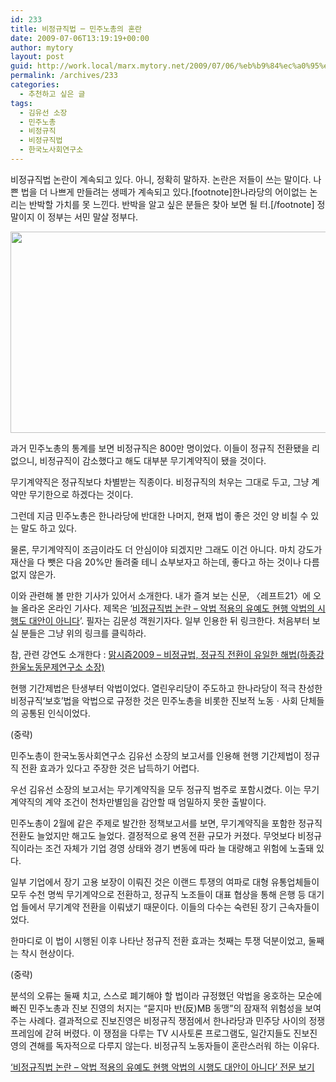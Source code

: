 ```yaml
---
id: 233
title: 비정규직법 ─ 민주노총의 혼란
date: 2009-07-06T13:19:19+00:00
author: mytory
layout: post
guid: http://work.local/marx.mytory.net/2009/07/06/%eb%b9%84%ec%a0%95%ea%b7%9c%ec%a7%81%eb%b2%95-%e2%94%80-%eb%af%bc%ec%a3%bc%eb%85%b8%ec%b4%9d%ec%9d%98-%ed%98%bc%eb%9e%80/
permalink: /archives/233
categories:
  - 추천하고 싶은 글
tags:
  - 김유선 소장
  - 민주노총
  - 비정규직
  - 비정규직법
  - 한국노사회연구소
---
```

비정규직법 논란이 계속되고 있다. 아니, 정확히 말하자. 논란은 저들이 쓰는 말이다. 나쁜 법을 더 나쁘게 만들려는 생떼가 계속되고 있다.[footnote]한나라당의 어이없는 논리는 반박할 가치를 못 느낀다. 반박을 알고 싶은 분들은 찾아 보면 될 터.[/footnote] 정말이지 이 정부는&nbsp;서민 말살 정부다.

<img src="http://work.local/marx.mytory.net/wp-content/uploads/1/cfile25.uf.1850BA1F4A51F9C405F7F7.jpg" class="aligncenter" width="550" height="322" alt="" filename="17065454_s090416727081.jpg" filemime="image/jpeg" />

과거 민주노총의 통계를 보면 비정규직은 800만 명이었다. 이들이 정규직 전환됐을 리 없으니, 비정규직이 감소했다고 해도 대부분 무기계약직이 됐을 것이다.

무기계약직은 정규직보다 차별받는 직종이다. 비정규직의 처우는 그대로 두고, 그냥 계약만 무기한으로 하겠다는 것이다.

그런데 지금 민주노총은 한나라당에 반대한 나머지, 현재 법이 좋은 것인 양 비칠 수 있는 말도 하고 있다.

물론, 무기계약직이 조금이라도 더&nbsp;안심이야 되겠지만 그래도 이건 아니다. 마치 강도가 재산을 다 뺏은 다음 20%만 돌려줄 테니 쇼부보자고 하는데, 좋다고 하는 것이나 다름없지 않은가.

이와 관련해 볼 만한 기사가 있어서 소개한다. 내가 즐겨 보는 신문, 〈레프트21〉에 오늘 올라온 온라인 기사다. 제목은 ‘<a href="http://www.wspaper.org/article/6756" target="_blank" title="[http://www.wspaper.org/article/6756]로 이동합니다.">비정규직법 논란 &#8211; 악법 적용의 유예도 현행 악법의 시행도 대안이 아니다</a>’. 필자는 김문성 객원기자다. 일부 인용한 뒤 링크한다. 처음부터 보실 분들은 그냥 위의 링크를 클릭하라.

참, 관련 강연도 소개한다 : <span id="tx_left_marker"></span><a href="http://blog.marxism.or.kr/11" target="_blank" title="[http://blog.marxism.or.kr/11]로 이동합니다.">맑시즘2009 &#8211;&nbsp;</a><a href="http://blog.marxism.or.kr/11" target="_blank" title="[http://blog.marxism.or.kr/11]로 이동합니다.">비정규법, 정규직 전환이 유일한 해법(하종강 한울노동문제연구소 소장)</a><span id="tx_right_marker"></span>

<div class="gray-textbox">
  <p>
    현행 기간제법은 탄생부터 악법이었다. 열린우리당이 주도하고 한나라당이 적극 찬성한 비정규직‘보호’법을 악법으로 규정한 것은 민주노총을 비롯한 진보적 노동ㆍ사회 단체들의 공통된 인식이었다.
  </p>
  
  <p>
    (중략)
  </p>
  
  <p>
    민주노총이 한국노동사회연구소 김유선 소장의 보고서를 인용해 현행 기간제법이 정규직 전환 효과가 있다고 주장한 것은 납득하기 어렵다.
  </p>
  
  <p>
    우선 김유선 소장의 보고서는 무기계약직을 모두 정규직 범주로 포함시켰다. 이는 무기계약직의 계약 조건이 천차만별임을 감안할 때 엄밀하지 못한 출발이다.
  </p>
  
  <p>
    민주노총이 2월에 같은 주제로 발간한 정책보고서를 보면, 무기계약직을 포함한 정규직 전환도 늘었지만 해고도 늘었다. 결정적으로 용역 전환 규모가 커졌다. 무엇보다 비정규직이라는 조건 자체가 기업 경영 상태와 경기 변동에 따라 늘 대량해고 위험에 노출돼 있다.
  </p>
  
  <p>
    일부 기업에서 장기 고용 보장이 이뤄진 것은 이랜드 투쟁의 여파로 대형 유통업체들이 모두 수천 명씩 무기계약으로 전환하고, 정규직 노조들이 대표 협상을 통해 은행 등 대기업 들에서 무기계약 전환을 이뤄냈기 때문이다. 이들의 다수는 숙련된 장기 근속자들이었다.
  </p>
  
  <p>
    한마디로 이 법이 시행된 이후 나타난 정규직 전환 효과는 첫째는 투쟁 덕분이었고, 둘째는 착시 현상이다.
  </p>
  
  <p>
    (중략)
  </p>
  
  <p>
    분석의 오류는 둘째 치고, 스스로 폐기해야 할 법이라 규정했던 악법을 옹호하는 모순에 빠진 민주노총과 진보 진영의 처지는 “묻지마 반(反)MB 동맹”의 잠재적 위험성을 보여주는 사례다. 결과적으로 진보진영은 비정규직 쟁점에서 한나라당과 민주당 사이의 정쟁 프레임에 갇혀 버렸다. 이 쟁점을 다루는 TV 시사토론 프로그램도, 일간지들도 진보진영의 견해를 독자적으로 다루지 않는다. 비정규직 노동자들이 혼란스러워 하는 이유다.
  </p>
  
  <p class="link">
    <a href="http://www.wspaper.org/article/6756" target="_blank" title="[http://www.wspaper.org/article/6756]로 이동합니다.">‘비정규직법 논란 &#8211; 악법 적용의 유예도 현행 악법의 시행도 대안이 아니다’ 전문 보기</a>
  </p>
</div>